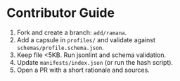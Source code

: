 # Contributor Guide
1. Fork and create a branch: `add/ramana`.
2. Add a capsule in `profiles/` and validate against `schemas/profile.schema.json`.
3. Keep file <5KB. Run jsonlint and schema validation.
4. Update `manifests/index.json` (or run the hash script).
5. Open a PR with a short rationale and sources.
